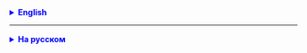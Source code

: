 <details style="margin-top: 16px">
  <summary style="cursor: pointer; color: blue;"><b>English</b></summary>

### Task 1

Create a class named "User" (**User**) with private fields:

- **name** (username, string value)
- **age** (user age, integer value)
- **email** (user's email, string value)
  Add a class constructor that takes parameters for all fields and initializes the object when it is created.

Create getters and setters for each field of the User class.

In the main method, create objects of the User class and initialize them using a constructor and setters. Then
use getters to get information about each user and print it to the console.

Try changing object field values using setters and output the updated information to the console.

**Note:**

- Make sure you respect the principle of encapsulation by making the fields of the "User" class private and providing access to
  him through getters and setters.
- Practice creating objects, initializing them, and manipulating data using getters and setters.

### Task 2

Creating the "**Book**" class

Create a class called "Book" with private fields:

- **title** (book title, string value)
- **author** (author of the book, string value)
- **year** (year of book release, integer value)
- **isbn** (book ISBN, string value)

Add a class constructor that takes parameters for all fields and initializes the object when it is created.

Create getters and setters for each field of the Book class.

In the main method, create several Book class objects and initialize them with a constructor and setters. Then use getters to get information about each book and print it to the console.

Try changing object field values using setters and output the updated information to the console.

## Task 3*: Accounting for bank accounts

**Goal:** Create a Bank Account class using encapsulation and implement methods for depositing and withdrawing funds.


Create a class named "BankAccount" (**BankAccount**) with private fields:

- **accountNumber** (account number, string value)
- **balance** (account balance, decimal number with two decimal places)

Add a class constructor that takes parameters for the account number and opening balance and initializes the object when it is created.

Create getters and setters for account number and balance.

- Create a **deposit** method that accepts the deposit amount and increases the account balance by that amount.
- Create a **withdraw** method that takes the amount to withdraw and reduces the account balance by that amount if there are enough funds in the account. If the withdrawal amount is greater than the balance, display an error message.

In the **main** method, create objects of the "**BankAccount**" class, initialize them using the constructor and display information about accounts, balances and perform deposits and withdrawals.

Try different deposits and withdrawals, including when there are insufficient funds in your account.

</details>

<hr>

<details style="margin-top: 16px">
  <summary style="cursor: pointer; color: blue;"><b>На русском</b></summary>

### Задача 1

Создайте класс с именем "Пользователь" (**User**) с приватными полями:

- **name** (имя пользователя, строковое значение)
- **age** (возраст пользователя, целочисленное значение)
- **email** (электронная почта пользователя, строковое значение)
Добавьте конструктор класса, который принимает параметры для всех полей и инициализирует объект при его создании.

Создайте геттеры и сеттеры для каждого поля класса "Пользователь".

В методе main создайте объекты класса "Пользователь" и инициализируйте их с помощью конструктора и сеттеров. Затем
используйте геттеры для получения информации о каждом пользователе и выведите ее в консоль.

Попробуйте изменить значения полей объектов с использованием сеттеров и выведите обновленную информацию в консоль.

**Примечание:**

- Убедитесь, что вы соблюдаете принцип инкапсуляции, делая поля класса "Пользователь" приватными и предоставляя доступ к
  ним через геттеры и сеттеры.
- Практикуйтесь в создании объектов, их инициализации и управлении данными с использованием геттеров и сеттеров.

### Задача 2

Создание класса "**Книга**"

Создайте класс с именем "Книга" (Book) с приватными полями:

- **title** (название книги, строковое значение)
- **author** (автор книги, строковое значение)
- **year** (год выпуска книги, целочисленное значение)
- **isbn** (ISBN книги, строковое значение)

Добавьте конструктор класса, который принимает параметры для всех полей и инициализирует объект при его создании.

Создайте геттеры и сеттеры для каждого поля класса "Книга".

В методе main создайте несколько объектов класса "Книга" и инициализируйте их с помощью конструктора и сеттеров. Затем используйте геттеры для получения информации о каждой книге и выведите ее в консоль.

Попробуйте изменить значения полей объектов с использованием сеттеров и выведите обновленную информацию в консоль.

## Задача 3*: Учет банковских счетов

**Цель:** Создать класс "Банковский счет" с использованием инкапсуляции и реализовать методы для внесения и снятия средств.


Создайте класс с именем "БанковскийСчет" (**BankAccount**) с приватными полями:

- **accountNumber** (номер счета, строковое значение)
- **balance** (баланс счета, десятичное число с двумя знаками после запятой)

Добавьте конструктор класса, который принимает параметры для номера счета и начального баланса и инициализирует объект при его создании.

Создайте геттеры и сеттеры для номера счета и баланса.

- Создайте метод **deposit**, который принимает сумму для внесения и увеличивает баланс счета на эту сумму.
- Создайте метод **withdraw**, который принимает сумму для снятия и уменьшает баланс счета на эту сумму, если на счету достаточно средств. Если сумма для снятия больше баланса, выведите сообщение об ошибке.

В методе **main** создайте объекты класса "**BankAccount**", инициализируйте их с помощью конструктора и выведите информацию о счетах, балансах и произведите операции по внесению и снятию средств.

Попробуйте разные операции с внесением и снятием средств, включая случаи, когда на счету недостаточно средств.
</details>
